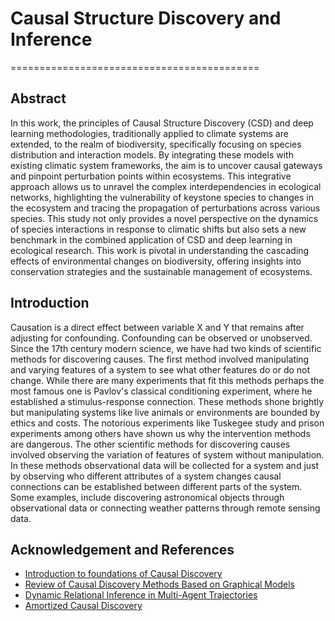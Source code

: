 # Causal Structure Discovery and Inference
===========================================

## Abstract
In this work, the principles of Causal Structure Discovery (CSD) and deep learning methodologies, traditionally applied to climate systems are extended, to the realm of biodiversity, specifically focusing on species distribution and interaction models. By integrating these models with existing climatic system frameworks, the aim is to uncover causal gateways and pinpoint perturbation points within ecosystems. This integrative approach allows us to unravel the complex interdependencies in ecological networks, highlighting the vulnerability of keystone species to changes in the ecosystem and tracing the propagation of perturbations across various species. This study not only provides a novel perspective on the dynamics of species interactions in response to climatic shifts but also sets a new benchmark in the combined application of CSD and deep learning in ecological research. This work is pivotal in understanding the cascading effects of environmental changes on biodiversity, offering insights into conservation strategies and the sustainable management of ecosystems.

## Introduction
Causation is a direct effect between variable X and Y that remains after adjusting for confounding. Confounding can be observed or unobserved. 
Since the 17th century modern science, we have had two kinds of scientific methods for discovering causes. 
The first method involved manipulating and varying features of a system to see what other features do or do not change. 
While there are many experiments that fit this methods perhaps the most famous one is Pavlov's classical conditioning experiment, where he established a stimulus-response connection. 
These methods shone brightly but manipulating systems like live animals or environments are bounded by ethics and costs. The notorious experiments like Tuskegee study and prison experiments among others have shown us why the intervention methods are dangerous. 
The other scientific methods for discovering causes involved observing the variation of features of system without manipulation. 
In these methods observational data will be collected for a system and just by observing who different attributes of a system changes causal connections can be established between different parts of the system. 
Some examples, include discovering astronomical objects through observational data or connecting weather patterns through remote sensing data.

## Acknowledgement and References
* [Introduction to foundations of Causal Discovery](https://link.springer.com/article/10.1007/s41060-016-0038-6)
* [Review of Causal Discovery Methods Based on Graphical Models](https://www.ncbi.nlm.nih.gov/pmc/articles/PMC6558187/)
* [Dynamic Relational Inference in Multi-Agent Trajectories](https://arxiv.org/abs/2007.13524)
* [Amortized Causal Discovery](https://arxiv.org/abs/2006.10833)
